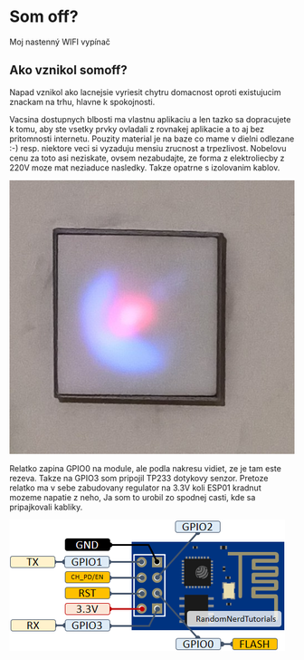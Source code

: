 # Som off?
Moj nastenný WIFI vypínač

## Ako vznikol somoff?
Napad vznikol ako lacnejsie vyriesit chytru domacnost oproti existujucim znackam na trhu, hlavne k spokojnosti.

Vacsina dostupnych blbosti ma vlastnu aplikaciu a len tazko sa dopracujete k tomu, aby ste vsetky prvky ovladali z rovnakej aplikacie a to aj bez pritomnosti internetu. Pouzity material je na baze co mame v dielni odlezane :-) resp. niektore veci si vyzaduju mensiu zrucnost a trpezlivost. Nobelovu cenu za toto asi neziskate, ovsem nezabudajte, ze forma z elektroliecby z 220V moze mat neziaduce nasledky. Takze opatrne s izolovanim kablov.

![Vypinac](https://github.com/rpisoft/somoff/blob/main/images/somoff.jpg)

Relatko zapina GPIO0 na module, ale podla nakresu vidiet, ze je tam este rezeva. Takze na GPIO3 som pripojil TP233 dotykovy senzor. Pretoze relatko ma v sebe zabudovany regulator na 3.3V koli ESP01 kradnut mozeme napatie z neho, Ja som to urobil zo spodnej casti, kde sa pripajkovali kabliky.

![ESP 01](https://github.com/rpisoft/somoff/blob/main/images/ESP-01-ESP8266-pinout-gpio-pin.png)

